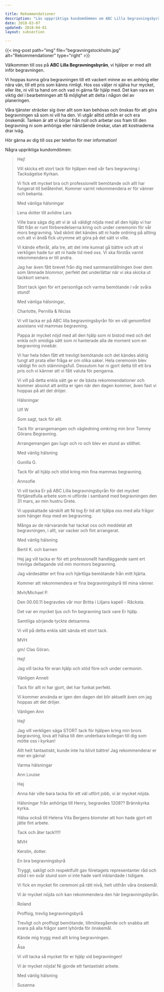 ```yaml
---

title: Rekommendationer
description: "Läs upppriktiga kundomdömmen om ABC Lilla begravningsbyrån i Stockholm."
date: 2018-03-07
updated: 2018-04-01
layout: subsection

---
```



{{< img-post
    path="img" file="begravningstockholm.jpg"
    alt="Rekommendationer" type="right" >}}

Välkommen till oss på **ABC Lilla Begravningsbyrån**, vi hjälper er med allt inför begravningen.

Vi hoppas kunna göra begravningen till ett vackert minne av en anhörig eller nära vän, till ett pris som känns rimligt. Hos oss väljer ni själva hur mycket, eller lite, ni vill ta hand om och vad ni gärna får hjälp med. Det kan vara en viktig del i bearbetningen att få möjlighet att delta i någon del av planeringen.

Våra tjänster sträcker sig över allt som kan behövas och önskas för att göra begravningen så som ni vill ha den. Vi utgår alltid utifrån er och era önskemål. Tanken är att vi börjar från noll och arbetar oss fram till den begravning ni som anhöriga eller närstående önskar, utan att kostnaderna drar iväg. 

Hör gärna av dig till oss per telefon för mer information!

Några uppriktiga kundomdömen:

<blockquote>
Hej! 

Vill skicka ett stort tack för hjälpen med vår fars begravning i Tacksägelse Kyrkan. 

Vi fick ett mycket bra och professionellt bemötande och allt har fungerat till belåtenhet. Kommer varmt rekommendera er för vänner och bekanta. 

Med vänliga hälsningar 

Lena dotter till avlidne Lars
</blockquote>
 

 <blockquote>

Ville bara säga dig att vi är så väldigt nöjda med all den hjälp vi har fått från er runt förberedelserna kring och under ceremonin för
vår mors begravning. Vad skönt det kändes att ni hade ordning på allting och att vi ändå fick utrymme att göra på det sätt vi ville. 


Vi kände efteråt, alla tre, att det inte kunnat gå bättre och att vi  verkligen hade tur att ni hade tid med oss. Vi ska förstås varmt 
 rekommendera er till andra.


Jag har även fått brevet från dig med sammanställningen över dem som lämnade blommor, perfekt det underlättar när vi ska skicka ut tackkort senare.

 Stort tack igen för ert personliga och varma bemötande i vår svåra stund!
 

 Med vänliga hälsningar,
 

Charlotte, Pernilla & Niclas

</blockquote>
  

<blockquote>

Vi vill tacka er på ABC lilla begravningsbyrån för en väl genomförd assistans vid mammas begravning. 


Pappa är mycket nöjd med all den hjälp som ni bistod med och det enkla och smidiga sätt som ni hanterade alla de moment som en begravning innebär. 


Vi har hela tiden fått ett trevligt bemötande och det kändes aldrig tungt att prata eller fråga er om olika saker. Hela ceremonin blev väldigt fin och stämningsfull.  Dessutom har ni gjort detta till ett bra pris och vi känner att vi fått valuta för pengarna. 


Vi vill på detta enkla sätt ge er de bästa rekommendationer och kommer absolut att anlita er igen när den dagen kommer, även fast vi hoppas på att det dröjer.


Hälsningar
 

Ulf W
 

 Som sagt, tack för allt.

</blockquote>


<blockquote>

Tack för arrangemangen  och vägledning omkring min bror Tommy Görans Begravning. 


Arrangemangen gav lugn och ro och blev  en stund av stillhet.
  

Med vänlig hälsning


Gunilla G.

  </blockquote>


<blockquote>

Tack för all hjälp och stöd kring min fina mammas begravning.


Annsofie

</blockquote>


<blockquote>

Vi vill tacka Er på ABC Lilla begravningsbyrån för det mycket förtjänstfulla arbete som ni utförde i samband med begravningen den 31 mars, av min hustru Grete. 


Vi uppskattade särskilt att Ni tog Er tid att hjälpa oss med alla frågor som hänger ihop med en begravning. 


Många av de närvarande har tackat oss och meddelat att begravningen, i allt, var vacker och fint arrangerat.


Med vänlig hälsning


Bertil K. och barnen

</blockquote>


<blockquote>

Hej jag vill tacka er för ett professionellt handläggande samt ert trevliga deltagande vid min mormors begravning.


Jag värdesätter ert fina och hjärtliga bemötande från mitt hjärta.


Kommer att rekommendera er fina begravningsbyrå till mina vänner.

Mvh/Michael P.

</blockquote>

<blockquote>

Den 00.00.11 begravdes vår mor Britta i Liljans kapell - Råcksta.


Det var en mycket ljus och fin begravning tack vare Er hjälp.


Samtliga sörjande tyckte detsamma.


Vi vill på detta enkla sätt sända ett stort tack.


MVH

gm/ Clas Göran.

</blockquote>


<blockquote>

Hej!


Jag vill tacka för eran hjälp och stöd före och under cermonin.


Vänligen Anneli

</blockquote>


<blockquote>

Tack för allt ni har gjort, det har funkat perfekt.


Vi kommer använda er igen den dagen det blir aktuellt även om jag hoppas att det dröjer.


Vänligen Ann

</blockquote>


<blockquote>

Hej!


Jag vill verkligen säga STORT tack för hjälpen kring min brors begravning, lova att hälsa till den underbara kollegan till dig som mötte oss i kyrkan! 


Allt helt fantastiskt, kunde inte ha blivit bättre! Jag rekommenderar er mer en gärna!


Varma hälsningar


Ann Louise

</blockquote>



<blockquote>
Hej 


Anna här ville bara tacka för ett väl utfört jobb, vi är mycket nöjda.


</blockquote>


<blockquote>

Hälsningar från anhöriga till Henry, begravdes 1208?? Brännkyrka kyrka.


Hälsa också till Helena Vita Bergens blomster att hon hade gjort ett jätte fint arbete. 


Tack och åter tack!!!!!


MVH


Kerstin, dotter.

</blockquote>


<blockquote>

En bra begravningsbyrå

Tryggt, sakligt och respektfullt gav företagets representanter råd och stöd i en svår stund som vi inte hade varit inblandade i tidigare.


Vi fick en mycket fin ceremoni på rätt nivå, helt utifrån våra önskemål.


Vi är mycket nöjda och kan rekommendera den här begravningsbyrån.


Roland

</blockquote>


<blockquote>

Proffsig, trevlig begravningsbyrå


Trevligt och proffsigt bemötande, tillmötesgående och snabba att svara på alla frågor samt lyhörda för önskemål.


Kände mig trygg med allt kring begravningen.


Åsa

</blockquote>


<blockquote>

Vi vill tacka så mycket för er hjälp vid begravningen! 


Vi är mycket nöjda! Ni gjorde ett fantastiskt arbete.


Med vänlig hälsning 


Susanna

</blockquote>
